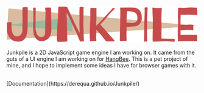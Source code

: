 <img src="./junkpile.png" width="600" alt="JunkpileLogo">
<br>
<p> Junkpile is a 2D JavaScript game engine I am working on. It came from the guts of a UI engine I am working on for <a href="http://www.hangbee.com/">HangBee</a>. This is a pet project of mine, and I hope to implement some ideas I have for browser games with it.</p>
<br>
[Documentation](https://derequa.github.io/Junkpile/)
